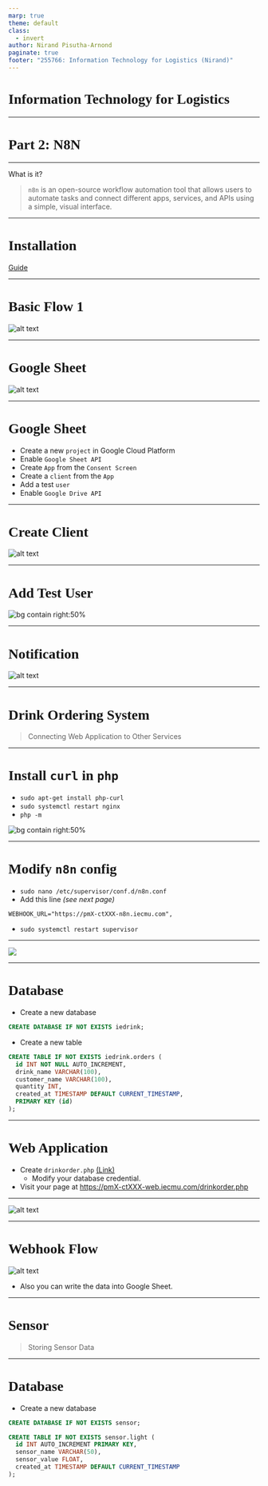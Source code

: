 ```yaml
---
marp: true
theme: default
class:
  - invert
author: Nirand Pisutha-Arnond
paginate: true
footer: "255766: Information Technology for Logistics (Nirand)"
---
```


<style>
@import url('https://fonts.googleapis.com/css2?family=Prompt:ital,wght@0,100;0,300;0,400;0,700;1,100;1,300;1,400;1,700&display=swap');

    :root {
    font-family: Prompt;
    --hl-color: #D57E7E;
}
h1 {
  font-family: Prompt
}
</style>

# Information Technology for Logistics

---

# Part 2: N8N

---

What is it?

> `n8n` is an open-source workflow automation tool that allows users to automate tasks and connect different apps, services, and APIs using a simple, visual interface.

---

# Installation

[Guide](https://github.com/nnnpooh/info-tech-logis-68/blob/main/src/T03_n8n/guides/n8n.md)

---

# Basic Flow 1

![alt text](img/paste-1757824472930.png)

---

# Google Sheet

![alt text](img/paste-1757843791470.png)

---

# Google Sheet

- Create a new `project` in Google Cloud Platform
- Enable `Google Sheet API`
- Create `App` from the `Consent Screen`
- Create a `client` from the `App`
- Add a test `user`
- Enable `Google Drive API`

---

# Create Client

![alt text](img/paste-1757927069366.png)

---

# Add Test User

![bg contain right:50%](img/paste-1757927104187.png)

---

# Notification

![alt text](img/paste-1757844075147.png)

---

# Drink Ordering System

> Connecting Web Application to Other Services

---

# Install `curl` in `php`

- `sudo apt-get install php-curl`
- `sudo systemctl restart nginx`
- `php -m`

![bg contain right:50%](img/paste-1758360664323.png)

---

# Modify `n8n` config

- `sudo nano /etc/supervisor/conf.d/n8n.conf`
- Add this line _(see next page)_

```
WEBHOOK_URL="https://pmX-ctXXX-n8n.iecmu.com",
```

- `sudo systemctl restart supervisor`

---

![](img/paste-1758362182632.png)

---

# Database

- Create a new database

```sql
CREATE DATABASE IF NOT EXISTS iedrink;
```

- Create a new table

```sql
CREATE TABLE IF NOT EXISTS iedrink.orders (
  id INT NOT NULL AUTO_INCREMENT,
  drink_name VARCHAR(100),
  customer_name VARCHAR(100),
  quantity INT,
  created_at TIMESTAMP DEFAULT CURRENT_TIMESTAMP,
  PRIMARY KEY (id)
);
```

---

# Web Application

- Create `drinkorder.php` [(Link)](https://github.com/nnnpooh/info-tech-logis-68/blob/main/src/T03_n8n/codes/drinkorder.php)
  - Modify your database credential.
- Visit your page at https://pmX-ctXXX-web.iecmu.com/drinkorder.php

---

![alt text](img/paste-1758366776409.png)

---

# Webhook Flow

![alt text](img/paste-1758362399156.png)

- Also you can write the data into Google Sheet.

---

# Sensor

> Storing Sensor Data

---

# Database

- Create a new database

```sql
CREATE DATABASE IF NOT EXISTS sensor;
```

```sql
CREATE TABLE IF NOT EXISTS sensor.light (
  id INT AUTO_INCREMENT PRIMARY KEY,
  sensor_name VARCHAR(50),
  sensor_value FLOAT,
  created_at TIMESTAMP DEFAULT CURRENT_TIMESTAMP
);
```
